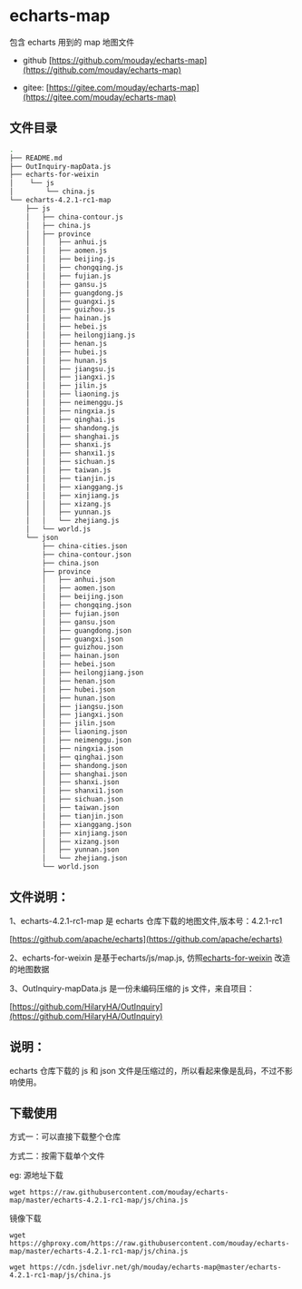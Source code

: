 # echarts-map

包含 echarts 用到的 map 地图文件

- github [https://github.com/mouday/echarts-map](https://github.com/mouday/echarts-map)

- gitee: [https://gitee.com/mouday/echarts-map](https://gitee.com/mouday/echarts-map)

## 文件目录

```bash
.
├── README.md
├── OutInquiry-mapData.js
├── echarts-for-weixin
│    └── js
│        └── china.js
└── echarts-4.2.1-rc1-map
    ├── js
    │   ├── china-contour.js
    │   ├── china.js
    │   ├── province
    │   │   ├── anhui.js
    │   │   ├── aomen.js
    │   │   ├── beijing.js
    │   │   ├── chongqing.js
    │   │   ├── fujian.js
    │   │   ├── gansu.js
    │   │   ├── guangdong.js
    │   │   ├── guangxi.js
    │   │   ├── guizhou.js
    │   │   ├── hainan.js
    │   │   ├── hebei.js
    │   │   ├── heilongjiang.js
    │   │   ├── henan.js
    │   │   ├── hubei.js
    │   │   ├── hunan.js
    │   │   ├── jiangsu.js
    │   │   ├── jiangxi.js
    │   │   ├── jilin.js
    │   │   ├── liaoning.js
    │   │   ├── neimenggu.js
    │   │   ├── ningxia.js
    │   │   ├── qinghai.js
    │   │   ├── shandong.js
    │   │   ├── shanghai.js
    │   │   ├── shanxi.js
    │   │   ├── shanxi1.js
    │   │   ├── sichuan.js
    │   │   ├── taiwan.js
    │   │   ├── tianjin.js
    │   │   ├── xianggang.js
    │   │   ├── xinjiang.js
    │   │   ├── xizang.js
    │   │   ├── yunnan.js
    │   │   └── zhejiang.js
    │   └── world.js
    └── json
        ├── china-cities.json
        ├── china-contour.json
        ├── china.json
        ├── province
        │   ├── anhui.json
        │   ├── aomen.json
        │   ├── beijing.json
        │   ├── chongqing.json
        │   ├── fujian.json
        │   ├── gansu.json
        │   ├── guangdong.json
        │   ├── guangxi.json
        │   ├── guizhou.json
        │   ├── hainan.json
        │   ├── hebei.json
        │   ├── heilongjiang.json
        │   ├── henan.json
        │   ├── hubei.json
        │   ├── hunan.json
        │   ├── jiangsu.json
        │   ├── jiangxi.json
        │   ├── jilin.json
        │   ├── liaoning.json
        │   ├── neimenggu.json
        │   ├── ningxia.json
        │   ├── qinghai.json
        │   ├── shandong.json
        │   ├── shanghai.json
        │   ├── shanxi.json
        │   ├── shanxi1.json
        │   ├── sichuan.json
        │   ├── taiwan.json
        │   ├── tianjin.json
        │   ├── xianggang.json
        │   ├── xinjiang.json
        │   ├── xizang.json
        │   ├── yunnan.json
        │   └── zhejiang.json
        └── world.json
```

## 文件说明：

1、echarts-4.2.1-rc1-map 是 echarts 仓库下载的地图文件,版本号：4.2.1-rc1

[https://github.com/apache/echarts](https://github.com/apache/echarts)

2、echarts-for-weixin 是基于echarts/js/map.js, 仿照[echarts-for-weixin](https://github.com/ecomfe/echarts-for-weixin) 改造的地图数据

3、OutInquiry-mapData.js 是一份未编码压缩的 js 文件，来自项目：

[https://github.com/HilaryHA/OutInquiry](https://github.com/HilaryHA/OutInquiry)

## 说明：

echarts 仓库下载的 js 和 json 文件是压缩过的，所以看起来像是乱码，不过不影响使用。

## 下载使用

方式一：可以直接下载整个仓库

方式二：按需下载单个文件

eg: 源地址下载
```
wget https://raw.githubusercontent.com/mouday/echarts-map/master/echarts-4.2.1-rc1-map/js/china.js
```

镜像下载
```
wget https://ghproxy.com/https://raw.githubusercontent.com/mouday/echarts-map/master/echarts-4.2.1-rc1-map/js/china.js

wget https://cdn.jsdelivr.net/gh/mouday/echarts-map@master/echarts-4.2.1-rc1-map/js/china.js
```